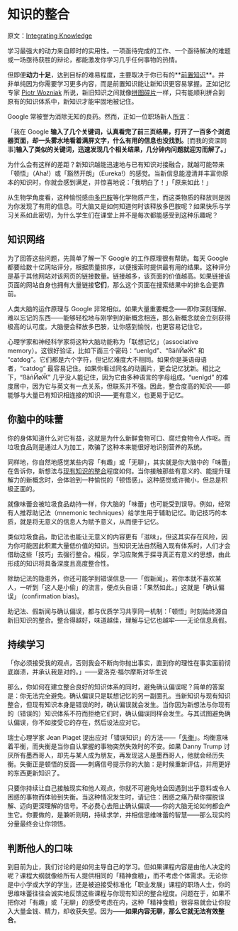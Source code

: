 # 知识的整合

原文：[Integrating Knowledge](https://georgios.blog/posts/integrating-knowledge)

学习最强大的动力来自即时的实用性。一项亟待完成的工作、一个亟待解决的难题或一场亟待获胜的辩论，都能激发你学习几乎任何事物的热情。

但即便**动力十足**，达到目标的难易程度，主要取决于你已有的**[前置知识](https://www.aft.org/periodical/american-educator/spring-2006/how-knowledge-helps)**。并非单纯因为你需要学习更多内容，而是前置知识能让新知识更容易掌握。正如记忆专家 [Piotr Wozniak](https://www.wired.com/2008/04/ff-wozniak/) 所说，新旧知识之间就像[拼图碎片](https://supermemo.guru/wiki/Jigsaw_puzzle_metaphor)一样，只有能顺利拼合到原有的知识体系中，新知识才能牢固地被记住。

Google 常被誉为消除无知的良药。然而，正如一位职场新人[所言](https://dev.to/dvddpl/am-i-an-expert-developer-or-just-an-expert-googler-4390)：

「我在 Google **输入了几个关键词，认真看完了前三页结果，打开了一百多个浏览器页面，却一头雾水地看着满屏文字，什么有用的信息也没找到。**[而我的资深同事]**输入了类似的关键词，迅速发现几个相关结果，几分钟内问题就迎刃而解了。**」

为什么会有这样的差距？新知识越能迅速地与已有知识对接融合，就越可能带来「顿悟」（Aha!）或「豁然开朗」（Eureka!）的感觉。当新信息能澄清并丰富你原本的知识时，你就会感到满足，并惊喜地说：「我明白了！」「原来如此！」

从生物学角度看，这种愉悦感由[多巴胺](https://www.nature.com/articles/s41593-018-0152-y)等化学物质产生，而这类物质的释放则是因为你发现了有用的信息。可大脑又是如何知道何时该释放多巴胺呢？如果快乐与学习关系如此密切，为什么学生们在课堂上并不是每次都能感受到这种乐趣呢？

## 知识网络

为了回答这些问题，先简单了解一下 Google 的工作原理很有帮助。每天 Google 都要给数十亿网站评分，根据质量排序，以便搜索时提供最有用的结果。这种评分是基于其他网站对该网页的链接数量。链接越多，该页面的价值越高。如果链接该页面的网站自身也拥有大量链接**它们**，那么这个页面在搜索结果中的排名会更靠前。

人类大脑的运作原理与 Google 非常相似。如果大量重要概念——即你深刻理解、难以忘记的东西——能够轻松地与刚学到的新概念相连，那么新概念就会立刻获得极高的认可度。大脑便会释放多巴胺，让你感到愉悦，也更容易记住它。

心理学家和神经科学家将这种大脑功能称为「联想记忆」（associative memory）。这很好验证，比如下面三个密码：“uenlgd”、“ßäñӢøӜ” 和 “catdog”。它们都是六个字符，但记忆难度大不相同。如果你是英语母语者，“catdog” 最容易记住。如果你看过同名的动画片，更会记忆犹新。相比之下，“ßäñӢøӜ” 几乎没人能记住，因为它由多种语言的字母组成。“uenlgd” 的难度居中，因为它与英文有一点关系，但联系并不强。因此，整合度高的知识——即能够与大量已有知识相连接的知识——更有意义，也更易于记忆。

## 你脑中的味蕾

你的身体知道什么对它有益，这就是为什么新鲜食物可口、腐烂食物令人作呕。而垃圾食品则是通过人为加工，欺骗了这种本来能很好地识别营养的系统。

同样地，你自然地感觉某些内容「有趣」或「无聊」，其实就是你大脑中的「味蕾」在告诉你，新想法与[现有知识的整合](https://journals.sagepub.com/doi/abs/10.3102/00346543064001037)程度如何。当你接触那些有意义的、能提升理解力的新概念时，会体验到一种愉悦的「顿悟感」。这种感觉或许微小，但总是积极正面的。

就像味蕾会被垃圾食品劫持一样，你大脑的「味蕾」也可能受到误导。例如，经常有人推荐助记法（mnemonic techniques）给学生用于辅助记忆。助记技巧的本质，就是将无意义的信息人为赋予意义，从而便于记忆。

类似垃圾食品，助记法也能让无意义的内容更有「滋味」，但这其实存在风险，因为你可能因此积累大量低价值的知识。当知识无法自然融入现有体系时，人们才会借助这些「技巧」去强行整合。相反，学习应聚焦于探寻真正有意义的思想，由此形成的知识将具备深度且高度整合性。

除助记法的隐患外，你还可能学到错误信息——「假新闻」。若你本就不喜欢某人，一听到「这人是小偷」的流言，便点头自语：「果然如此。」这就是「确认偏误」 (confirmation bias)。

助记法、假新闻与确认偏误，都与优质学习共享同一机制：「顿悟」时刻始终源自新旧知识的整合。整合得越好，味道越佳，理解与记忆也越牢——无论信息真假。

## 持续学习

「你必须接受我的观点，否则我会不断向你抛出事实，直到你的理性在事实面前彻底崩溃，并承认我是对的。」——夏洛克·福尔摩斯对华生说

那么，你如何在建立整合良好的知识体系的同时，避免确认偏误呢？简单的答案是：你无法完全避免。确认偏误只是联想记忆的另一副面孔。当新知识与现有知识整合，但现有知识本身是错误的时，确认偏误就会发生。当你因为新想法与你现有的（错误的）知识体系不符而拒绝它们时，确认偏误同样会发生。与其试图避免确认偏误，你不如接受它的存在，然后设法应对它。

瑞士心理学家 Jean Piaget 提出应对「错误知识」的方法——「[失衡](https://link.springer.com/referenceworkentry/10.1007%2F978-0-387-79061-9_598)」。均衡意味着平衡，而失衡是当你自认掌握的事物突然失效时的不安。如果 Danny Trump 讨厌所有墨西哥人，却先与某人成为朋友，再发现这人是墨西哥人，他就会经历失衡。失衡正是顿悟的反面——刺痛信号提示你的大脑：是时候重新评估，并用更好的东西更新知识了。

只要你持续让自己接触现实和他人观点，你就不可避免地会因遇到出乎意料或令人困惑的事物而体验到失衡。当这种情况发生时，请记住：困惑之痛乃帮你摆脱误解、迈向更深理解的信号。不必费心去阻止确认偏误——你的大脑无论如何都会产生它。你要做的，是兼听则明，持续求学，并相信思维味蕾的智慧——那么现实的分量最终会让你领悟。

## 判断他人的口味

到目前为止，我们讨论的是如何主导自己的学习。但如果课程内容是由他人决定的呢？课程大纲就像给所有人提供相同的「精神食粮」，而不考虑个体需求。无论你是中小学或大学的学生，还是被迫接受标准化「职业发展」课程的职场人士，你的思维味蕾往往会诚实地反馈这些课程与你现有知识的整合程度。问题在于，如果不把你对「有趣」或「无聊」的感受考虑在内，这种「精神食粮」很容易就会让你投入大量金钱、精力，却收获失望。因为——**如果内容无聊，那么它就无法有效整合**。